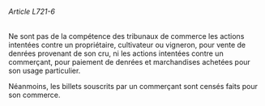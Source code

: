 ###### Article L721-6

Ne sont pas de la compétence des tribunaux de commerce les actions intentées contre un propriétaire, cultivateur ou vigneron, pour vente de denrées provenant de son cru, ni les actions intentées contre un commerçant, pour paiement de denrées et marchandises achetées pour son usage particulier.

Néanmoins, les billets souscrits par un commerçant sont censés faits pour son commerce.

